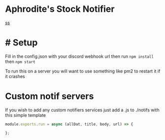 # Aphrodite's Stock Notifier

[ss](/assets/ss.jpeg)

# # Setup
Fill in the config.json with your discord webhook url
then run 
`npm install`
then 
`npm start`

To run this on a server you will want to use something like pm2 to restart it if it crashes


# Custom notif servers

If you wish to add any custom notifiers services just add a <name>.js to ./notifs with this simple template

```js
module.exports.run = async (allDat, title, body, url) => {

};
```
